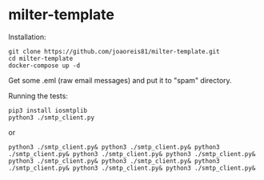 # milter-template

<p>Installation:</p>

```
git clone https://github.com/joaoreis81/milter-template.git
cd milter-template
docker-compose up -d
``` 
Get some .eml (raw email messages) and put it to "spam" directory.

<p>Running the tests:</p>

```
pip3 install iosmtplib
python3 ./smtp_client.py
```
or
```
python3 ./smtp_client.py& python3 ./smtp_client.py& python3 ./smtp_client.py& python3 ./smtp_client.py& python3 ./smtp_client.py& python3 ./smtp_client.py& python3 ./smtp_client.py& python3 ./smtp_client.py& python3 ./smtp_client.py& python3 ./smtp_client.py&   
```

